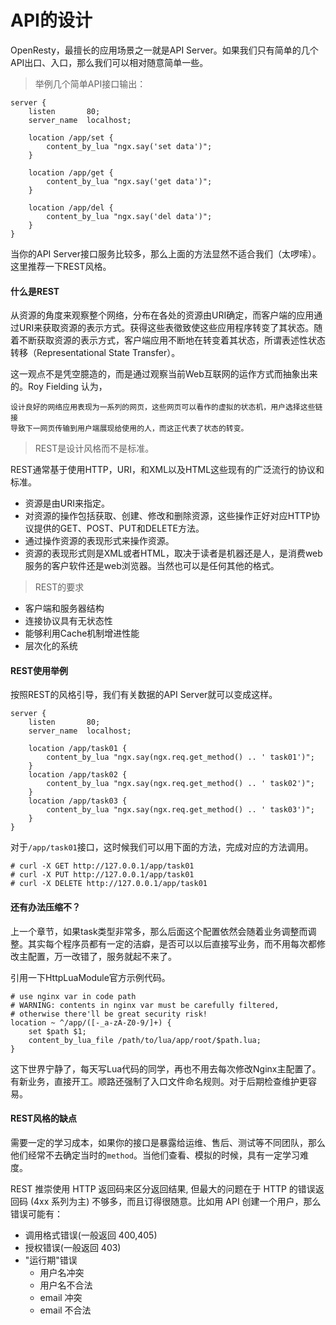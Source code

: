 # API的设计

OpenResty，最擅长的应用场景之一就是API Server。如果我们只有简单的几个API出口、入口，那么我们可以相对随意简单一些。

> 举例几个简单API接口输出：

```nginx
server {
    listen       80;
    server_name  localhost;

    location /app/set {
        content_by_lua "ngx.say('set data')";
    }

    location /app/get {
        content_by_lua "ngx.say('get data')";
    }

    location /app/del {
        content_by_lua "ngx.say('del data')";
    }
}
```

当你的API Server接口服务比较多，那么上面的方法显然不适合我们（太啰嗦）。这里推荐一下REST风格。

#### 什么是REST

从资源的角度来观察整个网络，分布在各处的资源由URI确定，而客户端的应用通过URI来获取资源的表示方式。获得这些表徵致使这些应用程序转变了其状态。随着不断获取资源的表示方式，客户端应用不断地在转变着其状态，所谓表述性状态转移（Representational State Transfer）。

这一观点不是凭空臆造的，而是通过观察当前Web互联网的运作方式而抽象出来的。Roy Fielding 认为，

```
设计良好的网络应用表现为一系列的网页，这些网页可以看作的虚拟的状态机，用户选择这些链接
导致下一网页传输到用户端展现给使用的人，而这正代表了状态的转变。
```

> REST是设计风格而不是标准。

REST通常基于使用HTTP，URI，和XML以及HTML这些现有的广泛流行的协议和标准。

- 资源是由URI来指定。
- 对资源的操作包括获取、创建、修改和删除资源，这些操作正好对应HTTP协议提供的GET、POST、PUT和DELETE方法。
- 通过操作资源的表现形式来操作资源。
- 资源的表现形式则是XML或者HTML，取决于读者是机器还是人，是消费web服务的客户软件还是web浏览器。当然也可以是任何其他的格式。

> REST的要求

- 客户端和服务器结构
- 连接协议具有无状态性
- 能够利用Cache机制增进性能
- 层次化的系统

#### REST使用举例

按照REST的风格引导，我们有关数据的API Server就可以变成这样。

```
server {
    listen       80;
    server_name  localhost;

    location /app/task01 {
        content_by_lua "ngx.say(ngx.req.get_method() .. ' task01')";
    }
    location /app/task02 {
        content_by_lua "ngx.say(ngx.req.get_method() .. ' task02')";
    }
    location /app/task03 {
        content_by_lua "ngx.say(ngx.req.get_method() .. ' task03')";
    }
}
```

对于`/app/task01`接口，这时候我们可以用下面的方法，完成对应的方法调用。

```
# curl -X GET http://127.0.0.1/app/task01
# curl -X PUT http://127.0.0.1/app/task01
# curl -X DELETE http://127.0.0.1/app/task01
```

#### 还有办法压缩不？

上一个章节，如果task类型非常多，那么后面这个配置依然会随着业务调整而调整。其实每个程序员都有一定的洁癖，是否可以以后直接写业务，而不用每次都修改主配置，万一改错了，服务就起不来了。

引用一下HttpLuaModule官方示例代码。

```
# use nginx var in code path
# WARNING: contents in nginx var must be carefully filtered,
# otherwise there'll be great security risk!
location ~ ^/app/([-_a-zA-Z0-9/]+) {
    set $path $1;
    content_by_lua_file /path/to/lua/app/root/$path.lua;
}
```

这下世界宁静了，每天写Lua代码的同学，再也不用去每次修改Nginx主配置了。有新业务，直接开工。顺路还强制了入口文件命名规则。对于后期检查维护更容易。

#### REST风格的缺点

需要一定的学习成本，如果你的接口是暴露给运维、售后、测试等不同团队，那么他们经常不去确定当时的`method`。当他们查看、模拟的时候，具有一定学习难度。

REST 推崇使用 HTTP 返回码来区分返回结果, 但最大的问题在于 HTTP 的错误返回码 (4xx 系列为主) 不够多，而且订得很随意。比如用 API 创建一个用户，那么错误可能有：

- 调用格式错误(一般返回 400,405)
- 授权错误(一般返回 403)
- "运行期"错误
    - 用户名冲突
    - 用户名不合法
    - email 冲突
    - email 不合法



